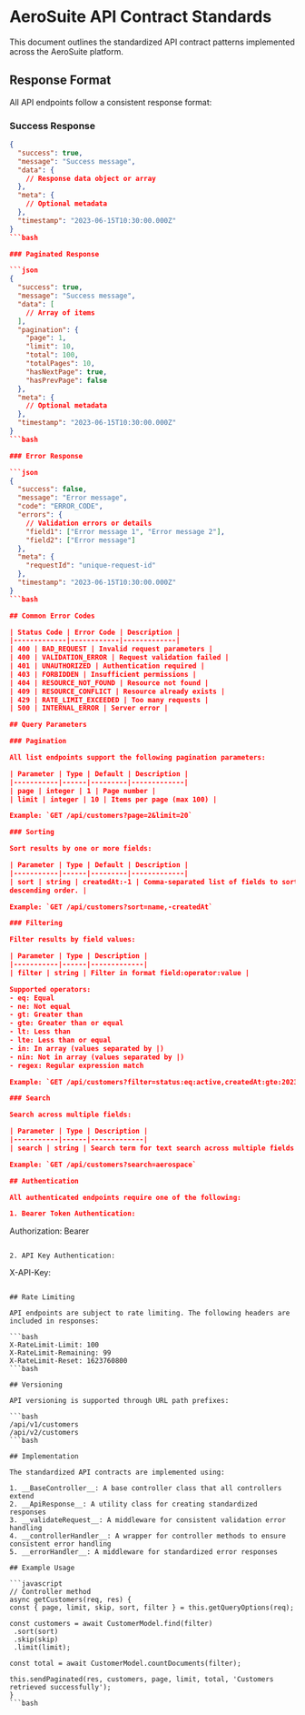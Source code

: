 # AeroSuite API Contract Standards

This document outlines the standardized API contract patterns implemented across the AeroSuite
platform.

## Response Format

All API endpoints follow a consistent response format:

### Success Response

```json
{
  "success": true,
  "message": "Success message",
  "data": {
    // Response data object or array
  },
  "meta": {
    // Optional metadata
  },
  "timestamp": "2023-06-15T10:30:00.000Z"
}
```bash

### Paginated Response

```json
{
  "success": true,
  "message": "Success message",
  "data": [
    // Array of items
  ],
  "pagination": {
    "page": 1,
    "limit": 10,
    "total": 100,
    "totalPages": 10,
    "hasNextPage": true,
    "hasPrevPage": false
  },
  "meta": {
    // Optional metadata
  },
  "timestamp": "2023-06-15T10:30:00.000Z"
}
```bash

### Error Response

```json
{
  "success": false,
  "message": "Error message",
  "code": "ERROR_CODE",
  "errors": {
    // Validation errors or details
    "field1": ["Error message 1", "Error message 2"],
    "field2": ["Error message"]
  },
  "meta": {
    "requestId": "unique-request-id"
  },
  "timestamp": "2023-06-15T10:30:00.000Z"
}
```bash

## Common Error Codes

| Status Code | Error Code | Description |
|-------------|------------|-------------|
| 400 | BAD_REQUEST | Invalid request parameters |
| 400 | VALIDATION_ERROR | Request validation failed |
| 401 | UNAUTHORIZED | Authentication required |
| 403 | FORBIDDEN | Insufficient permissions |
| 404 | RESOURCE_NOT_FOUND | Resource not found |
| 409 | RESOURCE_CONFLICT | Resource already exists |
| 429 | RATE_LIMIT_EXCEEDED | Too many requests |
| 500 | INTERNAL_ERROR | Server error |

## Query Parameters

### Pagination

All list endpoints support the following pagination parameters:

| Parameter | Type | Default | Description |
|-----------|------|---------|-------------|
| page | integer | 1 | Page number |
| limit | integer | 10 | Items per page (max 100) |

Example: `GET /api/customers?page=2&limit=20`

### Sorting

Sort results by one or more fields:

| Parameter | Type | Default | Description |
|-----------|------|---------|-------------|
| sort | string | createdAt:-1 | Comma-separated list of fields to sort by. Prefix with - for
descending order. |

Example: `GET /api/customers?sort=name,-createdAt`

### Filtering

Filter results by field values:

| Parameter | Type | Description |
|-----------|------|-------------|
| filter | string | Filter in format field:operator:value |

Supported operators:
- eq: Equal
- ne: Not equal
- gt: Greater than
- gte: Greater than or equal
- lt: Less than
- lte: Less than or equal
- in: In array (values separated by |)
- nin: Not in array (values separated by |)
- regex: Regular expression match

Example: `GET /api/customers?filter=status:eq:active,createdAt:gte:2023-01-01`

### Search

Search across multiple fields:

| Parameter | Type | Description |
|-----------|------|-------------|
| search | string | Search term for text search across multiple fields |

Example: `GET /api/customers?search=aerospace`

## Authentication

All authenticated endpoints require one of the following:

1. Bearer Token Authentication:
   ```
   Authorization: Bearer <token>
   ```

2. API Key Authentication:
   ```
   X-API-Key: <api-key>
   ```

## Rate Limiting

API endpoints are subject to rate limiting. The following headers are included in responses:

```bash
X-RateLimit-Limit: 100
X-RateLimit-Remaining: 99
X-RateLimit-Reset: 1623760800
```bash

## Versioning

API versioning is supported through URL path prefixes:

```bash
/api/v1/customers
/api/v2/customers
```bash

## Implementation

The standardized API contracts are implemented using:

1. __BaseController__: A base controller class that all controllers extend
2. __ApiResponse__: A utility class for creating standardized responses
3. __validateRequest__: A middleware for consistent validation error handling
4. __controllerHandler__: A wrapper for controller methods to ensure consistent error handling
5. __errorHandler__: A middleware for standardized error responses

## Example Usage

```javascript
// Controller method
async getCustomers(req, res) {
  const { page, limit, skip, sort, filter } = this.getQueryOptions(req);

  const customers = await CustomerModel.find(filter)
    .sort(sort)
    .skip(skip)
    .limit(limit);

  const total = await CustomerModel.countDocuments(filter);

  this.sendPaginated(res, customers, page, limit, total, 'Customers retrieved successfully');
}
```bash
